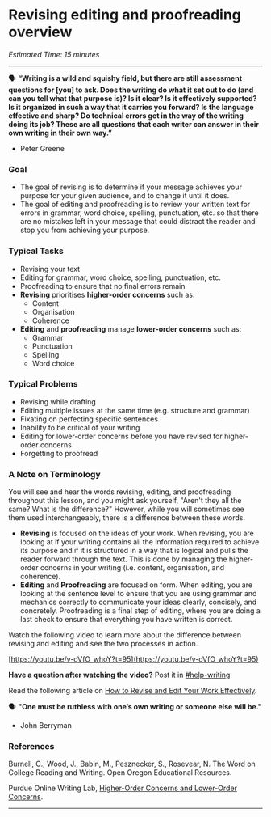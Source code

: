 # Revising editing and proofreading overview

*Estimated Time: 15 minutes*

---

<aside>


🗣 **“Writing is a wild and squishy field, but there are still assessment questions for [you] to ask. Does the writing do what it set out to do (and can you tell what that purpose is)? Is it clear? Is it effectively supported? Is it organized in such a way that it carries you forward? Is the language effective and sharp? Do technical errors get in the way of the writing doing its job? These are all questions that each writer can answer in their own writing in their own way.”**

- Peter Greene
</aside>

### Goal

- The goal of revising is to determine if your message achieves your purpose for your given audience, and to change it until it does.
- The goal of editing and proofreading is to review your written text for errors in grammar, word choice, spelling, punctuation, etc. so that there are no mistakes left in your message that could distract the reader and stop you from achieving your purpose.

### Typical Tasks

- Revising your text
- Editing for grammar, word choice, spelling, punctuation, etc.
- Proofreading to ensure that no final errors remain
- **Revising** prioritises **higher-order concerns** such as:
    - Content
    - Organisation
    - Coherence
- **Editing** and **proofreading** manage **lower-order concerns** such as:
    - Grammar
    - Punctuation
    - Spelling
    - Word choice

### Typical Problems

- Revising while drafting
- Editing multiple issues at the same time (e.g. structure and grammar)
- Fixating on perfecting specific sentences
- Inability to be critical of your writing
- Editing for lower-order concerns before you have revised for higher-order concerns
- Forgetting to proofread

### A Note on Terminology

You will see and hear the words revising, editing, and proofreading throughout this lesson, and you might ask yourself, "Aren't they all the same? What is the difference?" However, while you will sometimes see them used interchangeably, there is a difference between these words. 

- **Revising** is focused on the ideas of your work. When revising, you are looking at if your writing contains all the information required to achieve its purpose and if it is structured in a way that is logical and pulls the reader forward through the text. This is done by managing the higher-order concerns in your writing (i.e. content, organisation, and coherence).
- **Editing** and **Proofreading** are focused on form. When editing, you are looking at the sentence level to ensure that you are using grammar and mechanics correctly to communicate your ideas clearly, concisely, and concretely. Proofreading is a final step of editing, where you are doing a last check to ensure that everything you have written is correct.

<aside>


Watch the following video to learn more about the difference between revising and editing and see the two processes in action.

</aside>

[https://youtu.be/v-oVfO_whoY?t=95](https://youtu.be/v-oVfO_whoY?t=95)

**Have a question after watching the video?** Post it in [#help-writing](https://discord.com/channels/866676763450933258/928692998492008560/935209171396214785)

 

<aside>


Read the following article on [How to Revise and Edit Your Work Effectively](https://writingcooperative.com/how-to-revise-and-edit-your-writing-effectively-89bbc0f0e0b4).

</aside>

<aside>


🗣 **"One must be ruthless with one’s own writing or someone else will be."**

- John Berryman
</aside>

### References

Burnell, C., Wood, J., Babin, M., Pesznecker, S., Rosevear, N. The Word on College Reading and Writing. Open Oregon Educational Resources.

Purdue Online Writing Lab, [Higher-Order Concerns and Lower-Order Concerns](https://owl.purdue.edu/owl/general_writing/mechanics/hocs_and_locs.html).

---
